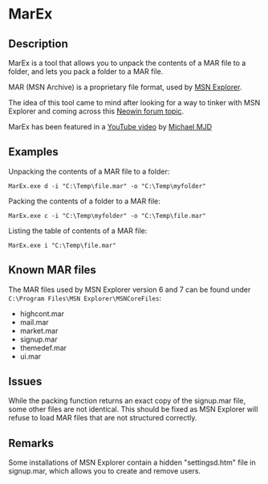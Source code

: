# MarEx

## Description
MarEx is a tool that allows you to unpack the contents of a MAR file to a folder, and lets you pack a folder to a MAR file.

MAR (MSN Archive) is a proprietary file format, used by [MSN Explorer](https://en.wikipedia.org/wiki/MSN_Dial-up#MSN_Explorer).

The idea of this tool came to mind after looking for a way to tinker with MSN Explorer and coming across this [Neowin forum topic](https://www.neowin.net/forum/topic/35549-skinning-msn-explorer/).

MarEx has been featured in a [YouTube video](https://www.youtube.com/watch?v=PRItbF1BVh8) by [Michael MJD](https://www.youtube.com/user/mjd7999)

## Examples
Unpacking the contents of a MAR file to a folder:

```MarEx.exe d -i "C:\Temp\file.mar" -o "C:\Temp\myfolder"```

Packing the contents of a folder to a MAR file:

```MarEx.exe c -i "C:\Temp\myfolder" -o "C:\Temp\file.mar"```

Listing the table of contents of a MAR file:

```MarEx.exe i "C:\Temp\file.mar"```

## Known MAR files
The MAR files used by MSN Explorer version 6 and 7 can be found under ```C:\Program Files\MSN Explorer\MSNCoreFiles```:
* highcont.mar
* mail.mar
* market.mar
* signup.mar
* themedef.mar
* ui.mar

## Issues
While the packing function returns an exact copy of the signup.mar file, some other files are not identical. This should be fixed as MSN Explorer will refuse to load MAR files that are not structured correctly.

## Remarks
Some installations of MSN Explorer contain a hidden "settingsd.htm" file in signup.mar, which allows you to create and remove users.
